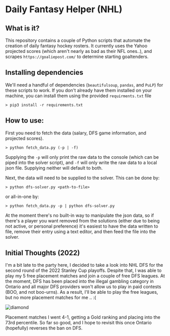 # Daily Fantasy Helper (NHL)

## What is it?

This repository contains a couple of Python scripts that automate the creation of daily fantasy hockey rosters. It currently uses the Yahoo projected scores (which aren't nearly as bad as their NFL ones..), and scrapes `https://goaliepost.com/` to determine starting goaltenders.

## Installing dependencies

We'll need a handful of dependencies (`beautifulsoup`, `pandas`, and `PuLP`) for these scripts to work. If you don't already have them installed on your machine, you can install them using the provided `requirments.txt` file 

`> pip3 install -r requirements.txt`

## How to use:

First you need to fetch the data (salary, DFS game information, and projected scores).

`> python fetch_data.py (-p | -f)`

Supplying the `-p` will only print the raw data to the console (which can be piped into the solver script), and `-f` will only write the raw data to a local json file. Supplying neither will default to both.

Next, the data will need to be supplied to the solver. This can be done by:

`> python dfs-solver.py <path-to-file>`

or all-in-one by:

`> python fetch_data.py -p | python dfs-solver.py`

At the moment there's no built-in way to manipulate the json data, so if there's a player you want removed from the solutions (either due to being not active, or personal preference) it's easiest to have the data written to file, remove their entry using a text editor, and then feed the file into the solver.

## Initial Thoughts (2022)

I'm a bit late to the party here, I decided to take a look into NHL DFS for the second round of the 2022 Stanley Cup playoffs. Despite that, I was able to play my 5 free placement matches and join a couple of free DFS leagues. At the moment, DFS has been placed into the illegal gambling category in Ontario and all major DFS providers won't allow us to play in paid contests (BOO, and not boo-urns). As a result, I'll be able to play the free leagues, but no more placement matches for me .. :(

![diamond](https://user-images.githubusercontent.com/10425301/169357241-3cc3b236-ec6e-470c-8f55-f91f534b9811.png)

Placement matches I went 4-1, getting a Gold ranking and placing into the 73rd percentile. So far so good, and I hope to revisit this once Ontario (hopefully) reverses the ban on DFS.
